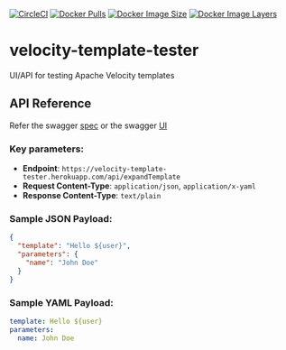 [![CircleCI](https://circleci.com/gh/devatherock/velocity-template-tester.svg?style=svg)](https://circleci.com/gh/devatherock/velocity-template-tester)
[![Docker Pulls](https://img.shields.io/docker/pulls/devatherock/velocity-template-tester.svg)](https://hub.docker.com/r/devatherock/velocity-template-tester/)
[![Docker Image Size](https://img.shields.io/docker/image-size/devatherock/velocity-template-tester.svg?sort=date)](https://hub.docker.com/r/devatherock/velocity-template-tester/)
[![Docker Image Layers](https://img.shields.io/microbadger/layers/devatherock/velocity-template-tester.svg)](https://microbadger.com/images/devatherock/velocity-template-tester)
# velocity-template-tester
UI/API for testing Apache Velocity templates

## API Reference
Refer the swagger [spec](https://velocity-template-tester.herokuapp.com/swagger/velocity-template-tester-0.4.2.yml)
or the swagger [UI](https://velocity-template-tester.herokuapp.com/swagger-ui/)

### Key parameters:
- **Endpoint**: `https://velocity-template-tester.herokuapp.com/api/expandTemplate`
- **Request Content-Type**: `application/json`, `application/x-yaml`
- **Response Content-Type**: `text/plain`

### Sample JSON Payload:
```json
{
  "template": "Hello ${user}",
  "parameters": {
    "name": "John Doe"
  }
}
```

### Sample YAML Payload:
```yaml
template: Hello ${user}
parameters:
  name: John Doe
```

